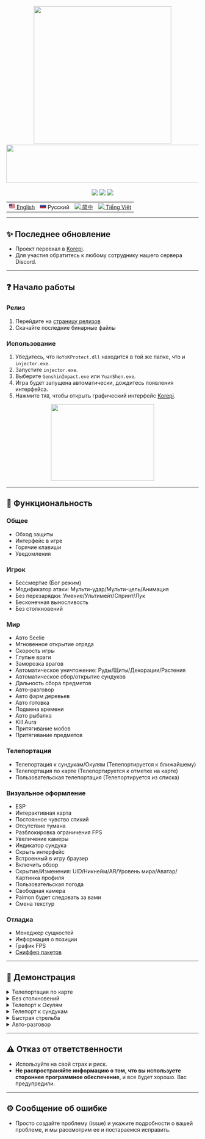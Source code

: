 <p align="center">
  <a href="#"><img width="360" height="360" src="https://media.discordapp.net/attachments/1033549666769449002/1107009612210765955/matches.png"></a>
  <a href="#"><img width="650" height="100" src="https://share.creavite.co/FBkHy3zbN4CgWCr0.gif"></a>
</p>

<p align="center">
	<a href="https://github.com/Korepi/keyauth-cpp-library/releases"><img src="https://img.shields.io/github/downloads/Korepi/keyauth-cpp-library/total.svg?style=for-the-badge&color=darkcyan"></a>
	<a href="https://github.com/Korepi/Korepi/graphs/contributors"><img src="https://img.shields.io/github/contributors/Korepi/Korepi?style=for-the-badge&color=darkcyan"></a>
	<a href="https://discord.gg/cottonbuds"><img src="https://img.shields.io/discord/440536354544156683?label=Discord&logo=discord&style=for-the-badge&color=darkviolet"></a>
</p>

<table>
  <tr>
    <td valign="center"><a href="READMEmd"><img src="https://github.com/twitter/twemoji/blob/master/assets/svg/1f1fa-1f1f8.svg" width="16"/> English</td>
    <td valign="center"><img src="https://github.com/twitter/twemoji/blob/master/assets/svg/1f1f7-1f1fa.svg" width="16"/> Русский</a></td>
    <td valign="center"><a href="README_zh-cn.md"><img src="https://em-content.zobj.net/thumbs/120/twitter/351/flag-china_1f1e8-1f1f3.png" width="16"/> 简中</a></td>
    <td valign="center"><a href="README_vi-vn.md"><img src="https://em-content.zobj.net/thumbs/160/twitter/53/flag-for-vietnam_1f1fb-1f1f3.png" width="16"/> Tiếng Việt</a></td>
  </tr>
</table>

---

## ✨ Последнее обновление
- Проект переехал в [Korepi](https://github.com/Korepi/Korepi-Private-Repo).
- Для участия обратитесь к любому сотруднику нашего сервера Discord.

---

## ❓ Начало работы

### Релиз
1. Перейдите на [страницу релизов](https://github.com/Korepi/keyauth-cpp-library/releases)
2. Скачайте последние бинарные файлы

### Использование
1. Убедитесь, что `HoYoKProtect.dll` находится в той же папке, что и `injector.exe`.
2. Запустите `injector.exe`.
3. Выберите `GenshinImpact.exe` или `YuanShen.exe`.
4. Игра будет запущена автоматически, дождитесь появления интерфейса.
5. Нажмите `TAB`, чтобы открыть графический интерфейс [Korepi](https://github.com/Korepi/Korepi).
<p align="center">
<a href="#"><img width="270" height="200" src="https://images.drivereasy.com/wp-content/uploads/2018/09/img_5ba9fcbbcb694.png"></a>
</p>

---
## 🎨 Функциональность

### Общее
- Обход защиты
- Интерфейс в игре
- Горячие клавиши
- Уведомления
### Игрок
- Бессмертие (Бог режим)
- Модификатор атаки: Мульти-удар/Мульти-цель/Анимация
- Без перезарядки: Умение/Ультимейт/Спринт/Лук
- Бесконечная выносливость
- Без столкновений

### Мир
- Авто Seelie
- Мгновенное открытие отряда
- Скорость игры
- Глупые враги
- Заморозка врагов
- Автоматическое уничтожение: Руды/Щиты/Декорации/Растения
- Автоматическое сбор/открытие сундуков
- Дальность сбора предметов
- Авто-разговор
- Авто фарм деревьев
- Авто готовка
- Подмена времени
- Авто рыбалка
- Kill Aura
- Притягивание мобов
- Притягивание предметов

### Телепортация
- Телепортация к сундукам/Окулям (Телепортируется к ближайшему)
- Телепортация по карте (Телепортируется к отметке на карте)
- Пользовательская телепортация (Телепортируется из списка)

### Визуальное оформление
- ESP
- Интерактивная карта
- Постоянное чувство стихий
- Отсутствие тумана
- Разблокировка ограничения FPS
- Увеличение камеры
- Индикатор сундука
- Скрыть интерфейс
- Встроенный в игру браузер
- Включить обзор
- Скрытие/Изменения: UID/Никнейм/AR/Уровень мира/Аватар/Картинка профиля
- Пользовательская погода
- Свободная камера
- Paimon будет следовать за вами
- Смена текстур

### Отладка
- Менеджер сущностей
- Информация о позиции
- График FPS
- [Сниффер пакетов](https://github.com/Akebi-Group/Akebi-PacketSniffer)

---
## 🎣 Демонстрация

<details>
  <summary>Телепортация по карте</summary>
  <img src="https://github.com/CallowBlack/gif-demos/blob/main/genshin-cheat/map-teleport-demo.gif"/>
</details>
<details>
  <summary>Без столкновений</summary>
  <img src="https://github.com/CallowBlack/gif-demos/blob/main/genshin-cheat/noclip-demo.gif"/>
</details>
<details>
  <summary>Телепорт к Окулям</summary>
  <img src="https://github.com/CallowBlack/gif-demos/blob/main/genshin-cheat/oculi-teleport-demo.gif"/>
</details>
<details>
  <summary>Телепорт к сундукам</summary>
  <img src="https://github.com/CallowBlack/gif-demos/blob/main/genshin-cheat/chest-teleport-demo.gif"/>
</details>
<details>
  <summary>Быстрая стрельба</summary>
  <img src="https://github.com/CallowBlack/gif-demos/blob/main/genshin-cheat/rapid-fire-demo.gif"/>
</details>
<details>
  <summary>Авто-разговор</summary>
  <img src="https://github.com/CallowBlack/gif-demos/blob/main/genshin-cheat/auto-talk-demo.gif"/>
</details>

---
## ⚠ Отказ от ответственности
- Используйте на свой страх и риск.
- **Не распространяйте информацию о том, что вы используете стороннее программное обеспечение**, и все будет хорошо. Вас предупредили.

---
## ⚙ Сообщение об ошибке
- Просто создайте проблему (issue) и укажите подробности о вашей проблеме, и мы рассмотрим ее и постараемся исправить.
